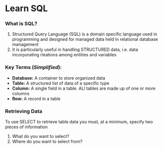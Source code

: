 # Learn SQL

<h3>What is SQL?</h3>

<ol>
    <li>Structured Query Language (SQL) is a domain specific language used in programming and designed for managed data held in relational database management</li>
    <li>It is particularly useful in handling STRUCTURED data, i.e. data incorporating rleations among entities and variables</li>
</ol>

<h3>Key Terms (<i>Simplified</i>):</h3>
<ul>
    <li><b>Database:</b> A container to store organized data</li>
    <li><b>Table:</b> A structured list of data of a specific type</li>
    <li><b>Column:</b> A single field in a table. ALl tables are made up of one or more columns</li>
    <li><b>Row:</b> A record in a table</li>
</ul>

<h3>Retrieving Data</h3>
<p> To use SELECT to retrieve table data you must, at a minimum, specify two pieces of information</p>
<ol>
    <li> What do you want to select? </li>
    <li> Where do you want to select from?</li>
</ol>
